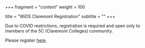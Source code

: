 +++
fragment = "content"
weight = 100

title = "WiDS Claremont Registration"
subtitle = ""
+++

Due to COVID restrictions, registration is required and open only to members of the 5C (Claremont Colleges) community.  

Please register [here](https://forms.gle/u1tdLkg3raJJMuwS9).


